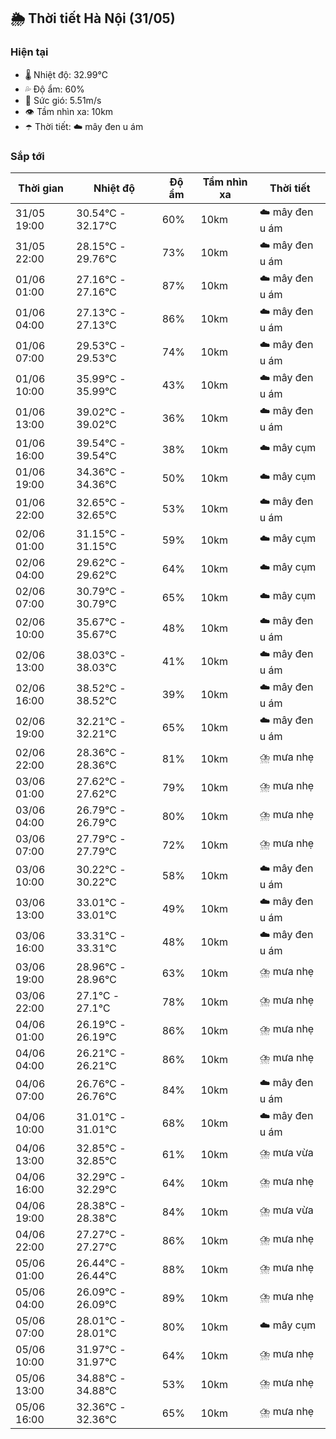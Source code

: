 ## 🌦️ Thời tiết Hà Nội (31/05)

### Hiện tại

- 🌡️ Nhiệt độ: 32.99℃
- 💦 Độ ẩm: 60%
- 💨 Sức gió: 5.51m/s
- 👁️ Tầm nhìn xa: 10km
- ☂️ Thời tiết: ☁️ mây đen u ám

### Sắp tới

| Thời gian | Nhiệt độ | Độ ẩm | Tầm nhìn xa | Thời tiết |
| --- | --- | --- | --- | --- |
| 31/05 19:00 | 30.54℃ - 32.17℃ | 60% | 10km | ☁️ mây đen u ám |
| 31/05 22:00 | 28.15℃ - 29.76℃ | 73% | 10km | ☁️ mây đen u ám |
| 01/06 01:00 | 27.16℃ - 27.16℃ | 87% | 10km | ☁️ mây đen u ám |
| 01/06 04:00 | 27.13℃ - 27.13℃ | 86% | 10km | ☁️ mây đen u ám |
| 01/06 07:00 | 29.53℃ - 29.53℃ | 74% | 10km | ☁️ mây đen u ám |
| 01/06 10:00 | 35.99℃ - 35.99℃ | 43% | 10km | ☁️ mây đen u ám |
| 01/06 13:00 | 39.02℃ - 39.02℃ | 36% | 10km | ☁️ mây đen u ám |
| 01/06 16:00 | 39.54℃ - 39.54℃ | 38% | 10km | ☁️ mây cụm |
| 01/06 19:00 | 34.36℃ - 34.36℃ | 50% | 10km | ☁️ mây cụm |
| 01/06 22:00 | 32.65℃ - 32.65℃ | 53% | 10km | ☁️ mây đen u ám |
| 02/06 01:00 | 31.15℃ - 31.15℃ | 59% | 10km | ☁️ mây cụm |
| 02/06 04:00 | 29.62℃ - 29.62℃ | 64% | 10km | ☁️ mây cụm |
| 02/06 07:00 | 30.79℃ - 30.79℃ | 65% | 10km | ☁️ mây cụm |
| 02/06 10:00 | 35.67℃ - 35.67℃ | 48% | 10km | ☁️ mây đen u ám |
| 02/06 13:00 | 38.03℃ - 38.03℃ | 41% | 10km | ☁️ mây đen u ám |
| 02/06 16:00 | 38.52℃ - 38.52℃ | 39% | 10km | ☁️ mây đen u ám |
| 02/06 19:00 | 32.21℃ - 32.21℃ | 65% | 10km | ☁️ mây đen u ám |
| 02/06 22:00 | 28.36℃ - 28.36℃ | 81% | 10km | ⛈️ mưa nhẹ |
| 03/06 01:00 | 27.62℃ - 27.62℃ | 79% | 10km | ⛈️ mưa nhẹ |
| 03/06 04:00 | 26.79℃ - 26.79℃ | 80% | 10km | ⛈️ mưa nhẹ |
| 03/06 07:00 | 27.79℃ - 27.79℃ | 72% | 10km | ⛈️ mưa nhẹ |
| 03/06 10:00 | 30.22℃ - 30.22℃ | 58% | 10km | ☁️ mây đen u ám |
| 03/06 13:00 | 33.01℃ - 33.01℃ | 49% | 10km | ☁️ mây đen u ám |
| 03/06 16:00 | 33.31℃ - 33.31℃ | 48% | 10km | ☁️ mây đen u ám |
| 03/06 19:00 | 28.96℃ - 28.96℃ | 63% | 10km | ⛈️ mưa nhẹ |
| 03/06 22:00 | 27.1℃ - 27.1℃ | 78% | 10km | ⛈️ mưa nhẹ |
| 04/06 01:00 | 26.19℃ - 26.19℃ | 86% | 10km | ⛈️ mưa nhẹ |
| 04/06 04:00 | 26.21℃ - 26.21℃ | 86% | 10km | ⛈️ mưa nhẹ |
| 04/06 07:00 | 26.76℃ - 26.76℃ | 84% | 10km | ☁️ mây đen u ám |
| 04/06 10:00 | 31.01℃ - 31.01℃ | 68% | 10km | ☁️ mây đen u ám |
| 04/06 13:00 | 32.85℃ - 32.85℃ | 61% | 10km | ⛈️ mưa vừa |
| 04/06 16:00 | 32.29℃ - 32.29℃ | 64% | 10km | ⛈️ mưa nhẹ |
| 04/06 19:00 | 28.38℃ - 28.38℃ | 84% | 10km | ⛈️ mưa vừa |
| 04/06 22:00 | 27.27℃ - 27.27℃ | 86% | 10km | ⛈️ mưa nhẹ |
| 05/06 01:00 | 26.44℃ - 26.44℃ | 88% | 10km | ⛈️ mưa nhẹ |
| 05/06 04:00 | 26.09℃ - 26.09℃ | 89% | 10km | ⛈️ mưa nhẹ |
| 05/06 07:00 | 28.01℃ - 28.01℃ | 80% | 10km | ☁️ mây cụm |
| 05/06 10:00 | 31.97℃ - 31.97℃ | 64% | 10km | ⛈️ mưa nhẹ |
| 05/06 13:00 | 34.88℃ - 34.88℃ | 53% | 10km | ⛈️ mưa nhẹ |
| 05/06 16:00 | 32.36℃ - 32.36℃ | 65% | 10km | ⛈️ mưa nhẹ |
